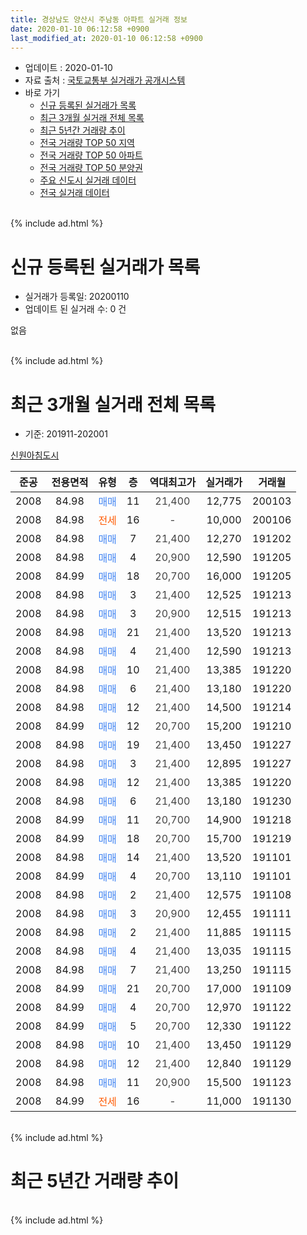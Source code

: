 ```yaml
---
title: 경상남도 양산시 주남동 아파트 실거래 정보
date: 2020-01-10 06:12:58 +0900
last_modified_at: 2020-01-10 06:12:58 +0900
---
```


* 업데이트 : 2020-01-10
* 자료 출처 : [국토교통부 실거래가 공개시스템](http://rt.molit.go.kr)
* 바로 가기
    * [신규 등록된 실거래가 목록](#신규-등록된-실거래가-목록)
    * [최근 3개월 실거래 전체 목록](#최근-3개월-실거래-전체-목록)
    * [최근 5년간 거래량 추이](#최근-5년간-거래량-추이)
    * [전국 거래량 TOP 50 지역](https://inasie.github.io/apt-trade-info/최근-3개월-전국에서-가장-거래가-많이-발생한-지역)
    * [전국 거래량 TOP 50 아파트](https://inasie.github.io/apt-trade-info/최근-3개월-전국에서-가장-거래가-많이-발생한-아파트)
    * [전국 거래량 TOP 50 분양권](https://inasie.github.io/apt-trade-info/최근-3개월-전국에서-가장-거래가-많이-발생한-분양권)
    * [주요 신도시 실거래 데이터](https://inasie.github.io/apt-trade-info/주요-신도시)
    * [전국 실거래 데이터](https://inasie.github.io/apt-trade-info/전국)
<br>
{% include ad.html %}
<br>

# 신규 등록된 실거래가 목록
* 실거래가 등록일: 20200110
* 업데이트 된 실거래 수: 0 건

없음

<br>
{% include ad.html %}
<br>

# 최근 3개월 실거래 전체 목록
* 기준: 201911-202001


[신원아침도시](https://search.naver.com/search.naver?query=%EA%B2%BD%EC%83%81%EB%82%A8%EB%8F%84+%EC%96%91%EC%82%B0%EC%8B%9C+%EC%A3%BC%EB%82%A8%EB%8F%99+%EC%8B%A0%EC%9B%90%EC%95%84%EC%B9%A8%EB%8F%84%EC%8B%9C)

|준공|전용면적|유형|층|역대최고가|실거래가|거래월|
|:---:|:---:|:---:|:---:|:---:|:---:|:---:|
|2008|84.98|<span style="color:#4285f3">매매</span>|11|<span style="color:#444444">21,400</span>|12,775|200103|
|2008|84.98|<span style="color:#ff5a00">전세</span>|16|<span style="color:#444444">-</span>|10,000|200106|
|2008|84.98|<span style="color:#4285f3">매매</span>|7|<span style="color:#444444">21,400</span>|12,270|191202|
|2008|84.98|<span style="color:#4285f3">매매</span>|4|<span style="color:#444444">20,900</span>|12,590|191205|
|2008|84.99|<span style="color:#4285f3">매매</span>|18|<span style="color:#444444">20,700</span>|16,000|191205|
|2008|84.98|<span style="color:#4285f3">매매</span>|3|<span style="color:#444444">21,400</span>|12,525|191213|
|2008|84.98|<span style="color:#4285f3">매매</span>|3|<span style="color:#444444">20,900</span>|12,515|191213|
|2008|84.98|<span style="color:#4285f3">매매</span>|21|<span style="color:#444444">21,400</span>|13,520|191213|
|2008|84.98|<span style="color:#4285f3">매매</span>|4|<span style="color:#444444">21,400</span>|12,590|191213|
|2008|84.98|<span style="color:#4285f3">매매</span>|10|<span style="color:#444444">21,400</span>|13,385|191220|
|2008|84.98|<span style="color:#4285f3">매매</span>|6|<span style="color:#444444">21,400</span>|13,180|191220|
|2008|84.98|<span style="color:#4285f3">매매</span>|12|<span style="color:#444444">21,400</span>|14,500|191214|
|2008|84.99|<span style="color:#4285f3">매매</span>|12|<span style="color:#444444">20,700</span>|15,200|191210|
|2008|84.98|<span style="color:#4285f3">매매</span>|19|<span style="color:#444444">21,400</span>|13,450|191227|
|2008|84.98|<span style="color:#4285f3">매매</span>|3|<span style="color:#444444">21,400</span>|12,895|191227|
|2008|84.98|<span style="color:#4285f3">매매</span>|12|<span style="color:#444444">21,400</span>|13,385|191220|
|2008|84.98|<span style="color:#4285f3">매매</span>|6|<span style="color:#444444">21,400</span>|13,180|191230|
|2008|84.99|<span style="color:#4285f3">매매</span>|11|<span style="color:#444444">20,700</span>|14,900|191218|
|2008|84.99|<span style="color:#4285f3">매매</span>|18|<span style="color:#444444">20,700</span>|15,700|191219|
|2008|84.98|<span style="color:#4285f3">매매</span>|14|<span style="color:#444444">21,400</span>|13,520|191101|
|2008|84.99|<span style="color:#4285f3">매매</span>|4|<span style="color:#444444">20,700</span>|13,110|191101|
|2008|84.98|<span style="color:#4285f3">매매</span>|2|<span style="color:#444444">21,400</span>|12,575|191108|
|2008|84.98|<span style="color:#4285f3">매매</span>|3|<span style="color:#444444">20,900</span>|12,455|191111|
|2008|84.98|<span style="color:#4285f3">매매</span>|2|<span style="color:#444444">21,400</span>|11,885|191115|
|2008|84.98|<span style="color:#4285f3">매매</span>|4|<span style="color:#444444">21,400</span>|13,035|191115|
|2008|84.98|<span style="color:#4285f3">매매</span>|7|<span style="color:#444444">21,400</span>|13,250|191115|
|2008|84.99|<span style="color:#4285f3">매매</span>|21|<span style="color:#444444">20,700</span>|17,000|191109|
|2008|84.99|<span style="color:#4285f3">매매</span>|4|<span style="color:#444444">20,700</span>|12,970|191122|
|2008|84.99|<span style="color:#4285f3">매매</span>|5|<span style="color:#444444">20,700</span>|12,330|191122|
|2008|84.98|<span style="color:#4285f3">매매</span>|10|<span style="color:#444444">21,400</span>|13,450|191129|
|2008|84.98|<span style="color:#4285f3">매매</span>|12|<span style="color:#444444">21,400</span>|12,840|191129|
|2008|84.98|<span style="color:#4285f3">매매</span>|11|<span style="color:#444444">20,900</span>|15,500|191123|
|2008|84.99|<span style="color:#ff5a00">전세</span>|16|<span style="color:#444444">-</span>|11,000|191130|


<br>
{% include ad.html %}
<br>

# 최근 5년간 거래량 추이


<div style="width:100%;">
    <canvas id="deal_progress" height="200"></canvas>
</div>

<script>
new Chart(document.getElementById("deal_progress"), {
    type: 'line',
    data: {
        labels: ['201501','201502','201503','201504','201505','201506','201507','201508','201509','201510','201511','201512','201601','201602','201603','201604','201605','201606','201607','201608','201609','201610','201611','201612','201701','201702','201703','201704','201705','201706','201707','201708','201709','201710','201711','201712','201801','201802','201803','201804','201805','201806','201807','201808','201809','201810','201811','201812','201901','201902','201903','201904','201905','201906','201907','201908','201909','201910','201911','201912','202001'],
        datasets: [{
            label: '매매',
            pointRadius: 1,
            data: [4, 7, 11, 8, 5, 5, 11, 5, 5, 10, 7, 4, 3, 6, 8, 10, 5, 6, 7, 11, 4, 4, 7, 4, 6, 3, 4, 4, 2, 3, 3, 3, 2, 8, 4, 2, 2, 1, 4, 3, 1, 1, 2, 0, 3, 1, 1, 1, 1, 2, 4, 3, 3, 2, 3, 9, 16, 9, 13, 17, 1],
            borderColor: "rgba(255, 201, 14, 1)",
            backgroundColor: "rgba(255, 201, 14, 0.5)",
            fill: false,
            lineTension: 0
        },{
            label: '전월세',
            pointRadius: 1,
            data: [6, 2, 3, 8, 6, 4, 7, 4, 2, 12, 6, 3, 4, 3, 5, 2, 3, 2, 5, 2, 1, 6, 3, 1, 4, 2, 0, 1, 2, 0, 3, 5, 2, 3, 5, 1, 3, 3, 2, 1, 2, 3, 1, 1, 2, 3, 2, 3, 5, 4, 0, 1, 6, 2, 2, 3, 1, 3, 1, 0, 1],
            borderColor: "rgba(0, 141, 185, 1)",
            backgroundColor: "rgba(0, 141, 185, 0.5)",
            fill: false,
            lineTension: 0
        }
        ]
    },
    options: {
        responsive: true,
        title: {
            display: false
        },
        tooltips: {
            mode: 'index',
            intersect: false
        },
        hover: {
            mode: 'nearest',
            intersect: true
        },
        scales: {
            xAxes: [{
                display: true,
                scaleLabel: {
                    display: true,
                    labelString: '년/월'
                }
            }],
            yAxes: [{
                display: true,
                ticks: {
                    suggestedMin: 0,
                },
                scaleLabel: {
                    display: true,
                    labelString: '실거래 수'
                }
            }]
        }
    }
});

</script>


<br>
{% include ad.html %}
<br>

